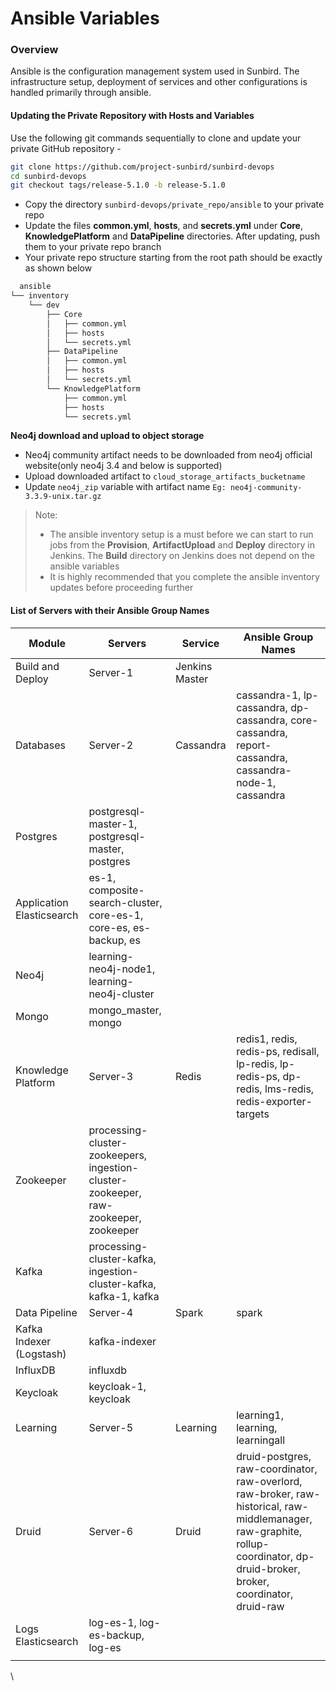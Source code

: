 # Ansible Variables

### Overview <a href="#overview" id="overview"></a>

Ansible is the configuration management system used in Sunbird. The infrastructure setup, deployment of services and other configurations is handled primarily through ansible.

#### Updating the Private Repository with Hosts and Variables <a href="#updating-the-private-repository-with-hosts-and-variables" id="updating-the-private-repository-with-hosts-and-variables"></a>

Use the following git commands sequentially to clone and update your private GitHub repository -

```bash
git clone https://github.com/project-sunbird/sunbird-devops
cd sunbird-devops
git checkout tags/release-5.1.0 -b release-5.1.0
```

* Copy the directory `sunbird-devops/private_repo/ansible` to your private repo
* Update the files **common.yml**, **hosts**, and **secrets.yml** under **Core**, **KnowledgePlatform** and **DataPipeline** directories. After updating, push them to your private repo branch
* Your private repo structure starting from the root path should be exactly as shown below

```bash
  ansible
└── inventory
    └── dev
        ├── Core
        │   ├── common.yml
        │   ├── hosts
        │   └── secrets.yml
        ├── DataPipeline
        │   ├── common.yml
        │   ├── hosts
        │   └── secrets.yml
        └── KnowledgePlatform
            ├── common.yml
            ├── hosts
            └── secrets.yml
```

**Neo4j download and upload to object storage**

* Neo4j community artifact needs to be downloaded from neo4j official website(only neo4j 3.4 and below is supported)
* Upload downloaded artifact to `cloud_storage_artifacts_bucketname`&#x20;
* Update `neo4j_zip` variable with artifact name `Eg: neo4j-community-3.3.9-unix.tar.gz`

> Note:
>
> * The ansible inventory setup is a must before we can start to run jobs from the **Provision**, **ArtifactUpload** and **Deploy** directory in Jenkins. The **Build** directory on Jenkins does not depend on the ansible variables
> * It is highly recommended that you complete the ansible inventory updates before proceeding further

#### List of Servers with their Ansible Group Names <a href="#list-of-servers-with-their-ansible-group-names" id="list-of-servers-with-their-ansible-group-names"></a>

| Module                    | Servers                                                                              | Service        | Ansible Group Names                                                                                                                                                             |
| ------------------------- | ------------------------------------------------------------------------------------ | -------------- | ------------------------------------------------------------------------------------------------------------------------------------------------------------------------------- |
| Build and Deploy          | Server-1                                                                             | Jenkins Master |                                                                                                                                                                                 |
| Databases                 | Server-2                                                                             | Cassandra      | cassandra-1, lp-cassandra, dp-cassandra, core-cassandra, report-cassandra, cassandra-node-1, cassandra                                                                          |
| Postgres                  | postgresql-master-1, postgresql-master, postgres                                     |                |                                                                                                                                                                                 |
| Application Elasticsearch | es-1, composite-search-cluster, core-es-1, core-es, es-backup, es                    |                |                                                                                                                                                                                 |
| Neo4j                     | learning-neo4j-node1, learning-neo4j-cluster                                         |                |                                                                                                                                                                                 |
| Mongo                     | mongo\_master, mongo                                                                 |                |                                                                                                                                                                                 |
| Knowledge Platform        | Server-3                                                                             | Redis          | redis1, redis, redis-ps, redisall, lp-redis, lp-redis-ps, dp-redis, lms-redis, redis-exporter-targets                                                                           |
| Zookeeper                 | processing-cluster-zookeepers, ingestion-cluster-zookeeper, raw-zookeeper, zookeeper |                |                                                                                                                                                                                 |
| Kafka                     | processing-cluster-kafka, ingestion-cluster-kafka, kafka-1, kafka                    |                |                                                                                                                                                                                 |
| Data Pipeline             | Server-4                                                                             | Spark          | spark                                                                                                                                                                           |
| Kafka Indexer (Logstash)  | kafka-indexer                                                                        |                |                                                                                                                                                                                 |
| InfluxDB                  | influxdb                                                                             |                |                                                                                                                                                                                 |
| Keycloak                  | keycloak-1, keycloak                                                                 |                |                                                                                                                                                                                 |
| Learning                  | Server-5                                                                             | Learning       | learning1, learning, learningall                                                                                                                                                |
| Druid                     | Server-6                                                                             | Druid          | druid-postgres, raw-coordinator, raw-overlord, raw-broker, raw-historical, raw-middlemanager, raw-graphite, rollup-coordinator, dp-druid-broker, broker, coordinator, druid-raw |
| Logs Elasticsearch        | log-es-1, log-es-backup, log-es                                                      |                |                                                                                                                                                                                 |
|                           |                                                                                      |                |                                                                                                                                                                                 |

\\
